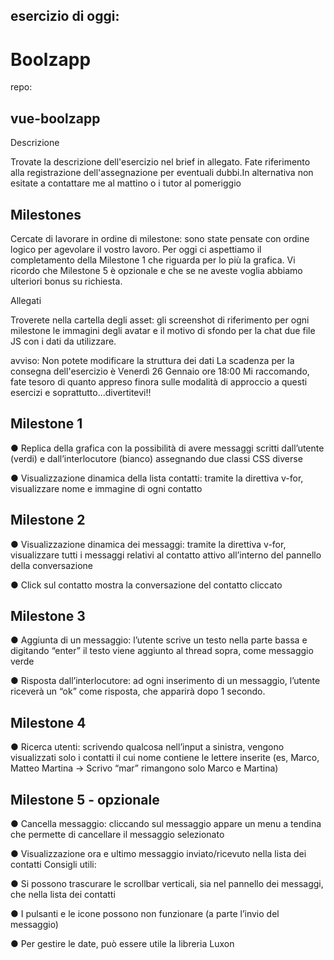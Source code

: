 ## esercizio di oggi: 
# Boolzapp
repo:  
## vue-boolzapp

Descrizione

Trovate la descrizione dell'esercizio nel brief in allegato. Fate riferimento alla registrazione dell'assegnazione per eventuali dubbi.In alternativa non esitate a contattare me al mattino o i tutor al pomeriggio

## Milestones
Cercate di lavorare in ordine di milestone: 
sono state pensate con ordine logico per agevolare il vostro lavoro.
Per oggi ci aspettiamo il completamento della Milestone 1 che riguarda per lo più la grafica.
Vi ricordo che Milestone 5 è opzionale e che se ne aveste voglia abbiamo ulteriori bonus su richiesta.

Allegati

Troverete nella cartella degli asset:
 gli screenshot di riferimento per ogni milestone
le immagini degli avatar e il motivo di sfondo per la chat
due file JS con i dati da utilizzare.

avviso: Non potete modificare la struttura dei dati
La scadenza per la consegna dell'esercizio è Venerdì 26 Gennaio ore 18:00
Mi raccomando, fate tesoro di quanto appreso finora sulle modalità di approccio a questi esercizi e soprattutto...divertitevi!!

## Milestone 1
 ● Replica della grafica con la possibilità di avere messaggi scritti dall’utente (verdi) e
dall’interlocutore (bianco) assegnando due classi CSS diverse

● Visualizzazione dinamica della lista contatti: tramite la direttiva v-for, visualizzare
nome e immagine di ogni contatto

## Milestone 2
● Visualizzazione dinamica dei messaggi: tramite la direttiva v-for, visualizzare tutti i
messaggi relativi al contatto attivo all’interno del pannello della conversazione

● Click sul contatto mostra la conversazione del contatto cliccato

## Milestone 3
● Aggiunta di un messaggio: l’utente scrive un testo nella parte bassa e digitando
“enter” il testo viene aggiunto al thread sopra, come messaggio verde

● Risposta dall’interlocutore: ad ogni inserimento di un messaggio, l’utente riceverà
un “ok” come risposta, che apparirà dopo 1 secondo.
## Milestone 4
● Ricerca utenti: scrivendo qualcosa nell’input a sinistra, vengono visualizzati solo i
contatti il cui nome contiene le lettere inserite (es, Marco, Matteo Martina -> Scrivo
“mar” rimangono solo Marco e Martina)

## Milestone 5 - opzionale
● Cancella messaggio: cliccando sul messaggio appare un menu a tendina che
permette di cancellare il messaggio selezionato

● Visualizzazione ora e ultimo messaggio inviato/ricevuto nella lista dei contatti
Consigli utili:

● Si possono trascurare le scrollbar verticali, sia nel pannello dei messaggi, che nella
lista dei contatti

● I pulsanti e le icone possono non funzionare (a parte l’invio del messaggio)

● Per gestire le date, può essere utile la libreria Luxon